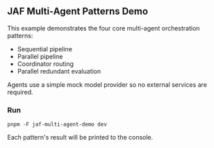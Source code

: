 ## JAF Multi-Agent Patterns Demo

This example demonstrates the four core multi-agent orchestration patterns:

- Sequential pipeline
- Parallel pipeline
- Coordinator routing
- Parallel redundant evaluation

Agents use a simple mock model provider so no external services are required.

### Run

```
pnpm -F jaf-multi-agent-demo dev
```

Each pattern's result will be printed to the console.
